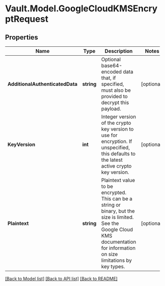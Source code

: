 # Vault.Model.GoogleCloudKMSEncryptRequest

## Properties

Name | Type | Description | Notes
------------ | ------------- | ------------- | -------------
**AdditionalAuthenticatedData** | **string** | Optional base64-encoded data that, if specified, must also be provided to decrypt this payload. | [optional] 
**KeyVersion** | **int** | Integer version of the crypto key version to use for encryption. If unspecified, this defaults to the latest active crypto key version. | [optional] 
**Plaintext** | **string** | Plaintext value to be encrypted. This can be a string or binary, but the size is limited. See the Google Cloud KMS documentation for information on size limitations by key types. | [optional] 

[[Back to Model list]](../README.md#documentation-for-models) [[Back to API list]](../README.md#documentation-for-api-endpoints) [[Back to README]](../README.md)

